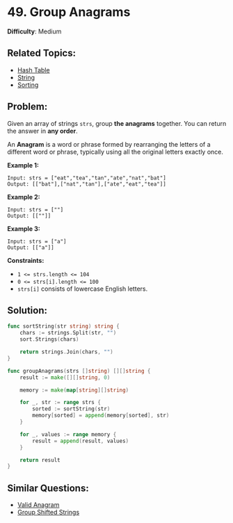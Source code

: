 # 49. Group Anagrams

**Difficulty**: Medium

## Related Topics:

- [Hash Table](https://leetcode.com/tag/hash-table/)
- [String](https://leetcode.com/tag/string/)
- [Sorting](https://leetcode.com/tag/sorting/)

## Problem:

Given an array of strings `strs`, group **the anagrams** together. You can return the answer in **any order**.

An **Anagram** is a word or phrase formed by rearranging the letters of a different word or phrase, typically using all the original letters exactly once.

**Example 1:**

```
Input: strs = ["eat","tea","tan","ate","nat","bat"]
Output: [["bat"],["nat","tan"],["ate","eat","tea"]]
```

**Example 2:**

```
Input: strs = [""]
Output: [[""]]
```

**Example 3:**

```
Input: strs = ["a"]
Output: [["a"]]
```

**Constraints:**

- `1 <= strs.length <= 104`
- `0 <= strs[i].length <= 100`
- `strs[i]` consists of lowercase English letters.

## Solution:

```go
func sortString(str string) string {
	chars := strings.Split(str, "")
	sort.Strings(chars)

	return strings.Join(chars, "")
}

func groupAnagrams(strs []string) [][]string {
	result := make([][]string, 0)

	memory := make(map[string][]string)

	for _, str := range strs {
		sorted := sortString(str)
		memory[sorted] = append(memory[sorted], str)
	}

	for _, values := range memory {
		result = append(result, values)
	}

	return result
}
```

## Similar Questions:

- [Valid Anagram](https://github.com/ju-popov/leetcode.com/tree/main/problems/valid-anagram/)
- [Group Shifted Strings](https://github.com/ju-popov/leetcode.com/tree/main/problems/group-shifted-strings/)
